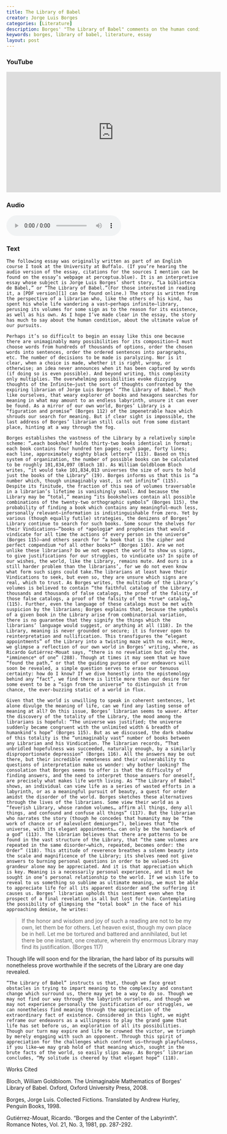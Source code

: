 ```yaml
---
title: The Library of Babel
creator: Jorge Luis Borges
categories: [Literature]
description: Borges' "The Library of Babel" comments on the human condition & our search for meaning.
keywords: borges, library of babel, literature, essay
layout: post
---
```


### YouTube
<iframe width="560" height="315" src="https://www.youtube.com/embed/N7gvXAZMp6A" frameborder="0" allow="accelerometer; autoplay; encrypted-media; gyroscope; picture-in-picture" allowfullscreen></iframe>

### Audio
<audio controls>
  <source src="https://firebasestorage.googleapis.com/v0/b/perceptua-b6ea3.appspot.com/o/public%2FThe%20Birth%20of%20Tragedy.wav?alt=media&token=3fd1a2a9-bbb6-4c9d-aa8f-15525f9af9a8">
</audio>

### Text
	The following essay was originally written as part of an English course I took at the University at Buffalo. (If you’re hearing the audio version of the essay, citations for the sources I mention can be found on the essay’s webpage at perceptua.blue). It is an interpretive essay whose subject is Jorge Luis Borges’ short story, “La biblioteca de Babel,” or “The Library of Babel.”(For those interested in reading it, a [PDF version][1] can be found online.) The story is written from the perspective of a librarian who, like the others of his kind, has spent his whole life wandering a vast—perhaps infinite—library, perusing its volumes for some sign as to the reason for its existence, as well as his own. As I hope I’ve made clear in the essay, the story has much to say about the human condition, about the ultimate value of our pursuits.

	Perhaps it’s so difficult to begin an essay like this one because there are unimaginably many possibilities for its composition—I must choose words from hundreds of thousands of options, order the chosen words into sentences, order the ordered sentences into paragraphs, etc. The number of decisions to be made is paralyzing. Nor is it clear, when a choice is made, whether it is right, wrong, or otherwise; an idea never announces when it has been captured by words (if doing so is even possible). And beyond writing, this complexity only multiplies. The overwhelming possibilities evoke dizzying thoughts of the Infinite—just the sort of thoughts confronted by the expiring librarian of Jorge Luis Borges’ “The Library of Babel.” Much like ourselves, that weary explorer of books and hexagons searches for meaning in what may amount to an endless labyrinth, unsure it can ever be found. As a mirror of our own world, Borges’ Library is a “figuration and promise” (Borges 112) of the impenetrable haze which shrouds our search for meaning. But if clear sight is impossible, the last address of Borges’ librarian still calls out from some distant place, hinting at a way through the fog.

	Borges establishes the vastness of the Library by a relatively simple scheme: “…each bookshelf holds thirty-two books identical in format; each book contains four hundred ten pages; each page, forty lines; each line, approximately eighty black letters” (113). Based on this system of organization, the number of possible books can be calculated to be roughly 101,834,097 (Bloch 18). As William Goldbloom Bloch writes, “it would take 101,834,013 universes the size of ours to hold just the books of the Library” (19). Borges informs us that this is “a number which, though unimaginably vast, is not infinite” (115). Despite its finitude, the fraction of this sea of volumes traversable in a librarian’s lifetime is vanishingly small. And because the Library may be “total,” meaning “its bookshelves contain all possible combinations of the twenty-two orthographic symbols” (Borges 115), the probability of finding a book which contains any meaningful—much less, personally relevant—information is indistinguishable from zero. Yet by various (though equally futile) strategies, the denizens of Borges’ Library continue to search for such books. Some scour the shelves for their Vindications—“books of *apologiæ* and prophecies that would vindicate for all time the actions of every person in the universe” (Borges 115)—and others search for “a book that is the cipher and perfect compendium *of all other books*” (Borges 116). Are we not unlike these librarians? Do we not expect the world to show us signs, to give justifications for our struggles, to vindicate us? In spite of our wishes, the world, like the Library, remains mute. And ours is a  still harder problem than the librarians’, for we do not even know what form such signs could take.The librarians at least have their Vindications to seek, but even so, they are unsure which signs are real, which to trust. As Borges writes, the multitude of the Library’s volumes is believed to contain “the faithful catalog of the Library, thousands and thousands of false catalogs, the proof of the falsity of those false catalogs, a proof of the falsity of the *true* catalog…” (115). Further, even the language of these catalogs must be met with suspicion by the librarians; Borges explains that, because the symbols of a given book in the Library arise from combinatorial variation, there is no guarantee that they signify the things which the librarians’ language would suggest, or anything at all (118). In the Library, meaning is never grounded or secure; it is forever open to reinterpretation and nullification. This transfigures the “elegant appointments” of the Library into a twisting maze with no exit. Here, we glimpse a reflection of our own world in Borges’ writing, where, as Ricardo Gutiérrez-Mouat says, “there is no revelation but only the *imminence* of one” (288). Though at times it may seem that we have “found the path,” or that the guiding purpose of our endeavors will soon be revealed, a simple question serves to erase our tenuous certainty: how do I know? If we dive honestly into the epistemology behind any “fact”, we find there is little more than our desire for some event to be a “sign from the universe” to distinguish it from chance, the ever-buzzing static of a world in flux.

	Given that the world is unwilling to speak in coherent sentences, let alone divulge the meaning of life, can we find any lasting sense of meaning at all? On this issue, Borges’ librarian seems to waver. After the discovery of the totality of the Library, the mood among the librarians is hopeful: “The universe was justified; the universe suddenly became congruent with the unlimited width & breadth of humankind’s hope” (Borges 115). But as we discussed, the dark shadow of this totality is the “unimaginably vast” number of books between any Librarian and his Vindication. The librarian records, “That unbridled hopefulness was succeeded, naturally enough, by a similarly disproportionate depression” (Borges 116). All the answers may be out there, but their incredible remoteness and their vulnerability to questions of interpretation make us wonder: why bother looking? The consolation that Borges seems to offer is that the difficulty of finding answers, and the need to interpret those answers for oneself, are precisely what makes life worth living. As “The Library of Babel” shows, an individual can view life as a series of wasted efforts in a labyrinth, or as a meaningful pursuit of beauty, a quest for order amidst the disorder of the world. Borges sketches these alternatives through the lives of the librarians. Some view their world as a “feverish Library, whose random volumes… affirm all things, deny all things, and confound and confuse all things” (117). But the librarian who narrates the story (though he concedes that humanity may be “the work of chance or of malevolent demiurges”), believes that “the universe, with its elegant appointments… can only be the handiwork of a god” (113). The librarian believes that there are patterns to be found in the vast structure of the Library, that “the same volumes are repeated in the same disorder—which, repeated, becomes order: the Order” (118). This attitude of reverence breathes a solemn beauty into the scale and magnificence of the Library; its shelves need not give answers to burning personal questions in order to be valued—its grandeur alone may be appreciated. And it is that appreciation which is key. Meaning is a necessarily personal experience, and it must be sought in one’s personal relationship to the world. If we wish life to reveal to us something so sublime as ultimate meaning, we must be able to appreciate life for all its apparent disorder and the suffering it causes us. Borges’ librarian upholds this sentiment even when the prospect of a final revelation is all but lost for him. Contemplating the possibility of glimpsing the “total book” in the face of his approaching demise, he writes:

>If the honor and wisdom and joy of such a reading are not to be my own, let them be for others. Let heaven exist, though my own place be in hell. Let me be tortured and battered and annihilated, but let there be one instant, one creature, wherein thy enormous Library may find its justification. (Borges 117)

Though life will soon end for the librarian, the hard labor of its pursuits will nonetheless prove worthwhile if the secrets of the Library are one day revealed.

	“The Library of Babel” instructs us that, though we face great obstacles in trying to impart meaning to the complexity and constant change which surround us, there may yet be a way to do so. Though we may not find our way through the labyrinth ourselves, and though we may not experience personally the justification of our struggles, we can nonetheless find meaning through the appreciation of the extraordinary fact of existence. Considered in this light, we might reframe our endeavors as a willingness to play the grand game that life has set before us, an exploration of all its possibilities. Though our turn may expire and life be crowned the victor, we triumph by merely engaging with such an opponent. Through this spirit of appreciation for the challenges which confront us—through playfulness, if you like—we may grab hold of that meaning which, sought in the brute facts of the world, so easily slips away. As Borges’ librarian concludes, “My solitude is cheered by that elegant hope” (118).
Works Cited

Bloch, William Goldbloom. The Unimaginable Mathematics of Borges’ Library of Babel. Oxford, Oxford University Press, 2008.

Borges, Jorge Luis. Collected Fictions. Translated by Andrew Hurley, Penguin Books, 1998.

Gutiérrez-Mouat, Ricardo. “Borges and the Center of the Labyrinth”. Romance Notes, Vol. 21, No. 3, 1981, pp. 287-292.

[1]: https://sites.evergreen.edu/politicalshakespeares/wp-content/uploads/sites/226/2015/12/Borges-The-Library-of-Babel.pdf





